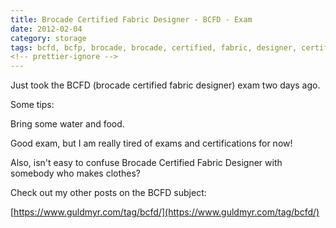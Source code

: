 ```yaml
---
title: Brocade Certified Fabric Designer - BCFD - Exam
date: 2012-02-04
category: storage
tags: bcfd, bcfp, brocade, brocade, certified, fabric, designer, certification, storage, storage, area, network, storage, network
<!-- prettier-ignore -->
---
```


Just took the BCFD (brocade certified fabric designer) exam two days ago.

Some tips:

Bring some water and food.

Good exam, but I am really tired of exams and certifications for now!

Also, isn't easy to confuse Brocade Certified Fabric Designer with somebody who
makes clothes?

Check out my other posts on the BCFD subject:

[https://www.guldmyr.com/tag/bcfd/](https://www.guldmyr.com/tag/bcfd/)

